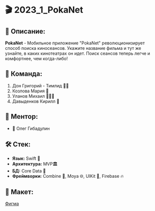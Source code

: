 # 🎬 2023_1_PokaNet

## 📝 Описание:
**PokaNet** - Мобильное приложение "PokaNet" революционизирует способ поиска киносеансов. Укажите название фильма и тут же узнайте, в каких кинотеатрах он идет. Поиск сеансов теперь легче и комфортнее, чем когда-либо!

## 👥 Команда:
1.  Дон Григорий - Тимлид 👶🏼
2.  Козлова Мария 🗿
3.  Уланов Михаил 👨🏿‍🦱
4.  Давыденков Кирилл 🥽

## 🤝 Ментор:
- 🧠 Олег Гибадулин

## 🛠 Стек:
- **Язык:** Swift 🍏
- **Архитектура:** MVP🏛️
- **БД:** Core Data 💽
- **Фреймворки:** Combine 🔄, Moya 🌐, UIKit 📱, Firebase 🔥

## 🎨 Макет:
[Фигма](https://www.figma.com/file/vkhtOTqfJ1EPt50zf3cwEW/POKA-NET?type=design&node-id=0%3A1&mode=design&t=hZ0X0FNka6CWFL7h-1) 

